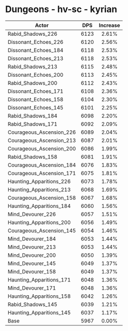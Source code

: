 # Dungeons - hv-sc - kyrian
| Actor | DPS | Increase |
|---|:---:|:---:|
|Rabid_Shadows_226|6123|2.61%|
|Dissonant_Echoes_226|6120|2.56%|
|Dissonant_Echoes_184|6118|2.53%|
|Dissonant_Echoes_213|6118|2.53%|
|Rabid_Shadows_213|6115|2.48%|
|Dissonant_Echoes_200|6113|2.45%|
|Rabid_Shadows_200|6112|2.43%|
|Dissonant_Echoes_171|6108|2.36%|
|Dissonant_Echoes_158|6104|2.30%|
|Dissonant_Echoes_145|6101|2.25%|
|Rabid_Shadows_184|6098|2.20%|
|Rabid_Shadows_171|6092|2.09%|
|Courageous_Ascension_226|6089|2.04%|
|Courageous_Ascension_213|6087|2.01%|
|Courageous_Ascension_200|6086|1.99%|
|Rabid_Shadows_158|6081|1.91%|
|Courageous_Ascension_184|6076|1.83%|
|Courageous_Ascension_171|6075|1.81%|
|Haunting_Apparitions_226|6073|1.78%|
|Haunting_Apparitions_213|6068|1.69%|
|Courageous_Ascension_158|6067|1.68%|
|Haunting_Apparitions_184|6060|1.56%|
|Mind_Devourer_226|6057|1.51%|
|Haunting_Apparitions_200|6056|1.49%|
|Courageous_Ascension_145|6054|1.46%|
|Mind_Devourer_184|6053|1.44%|
|Mind_Devourer_213|6053|1.44%|
|Mind_Devourer_200|6050|1.39%|
|Mind_Devourer_145|6049|1.37%|
|Mind_Devourer_158|6049|1.37%|
|Haunting_Apparitions_171|6048|1.36%|
|Mind_Devourer_171|6048|1.36%|
|Haunting_Apparitions_158|6042|1.26%|
|Rabid_Shadows_145|6039|1.21%|
|Haunting_Apparitions_145|6037|1.17%|
|Base|5967|0.00%|
